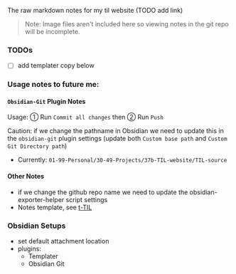 The raw markdown notes for my til website (TODO add link)

> Note: Image files aren't included here so viewing notes in the git repo will be incomplete. 

### TODOs
- [ ] add templater copy below

### Usage notes to future me:

#### `Obsidian-Git` Plugin Notes
Usage: ① Run `Commit all changes` then ② Run `Push` 

Caution: if we change the pathname in Obsidian we need to update this in the `obsidian-git` plugin settings (update both `Custom base path` and `Custom Git Directory path`)
- Currently: `01-99-Personal/30-49-Projects/37b-TIL-website/TIL-source`
 
#### Other Notes
 - if we change the github repo name we need to update the obsidian-exporter-helper script settings
- Notes template, see [t-TIL](t-TIL.md)

### Obsidian Setups
- set default attachment location
- plugins: 
	- Templater
	- Obsidian Git